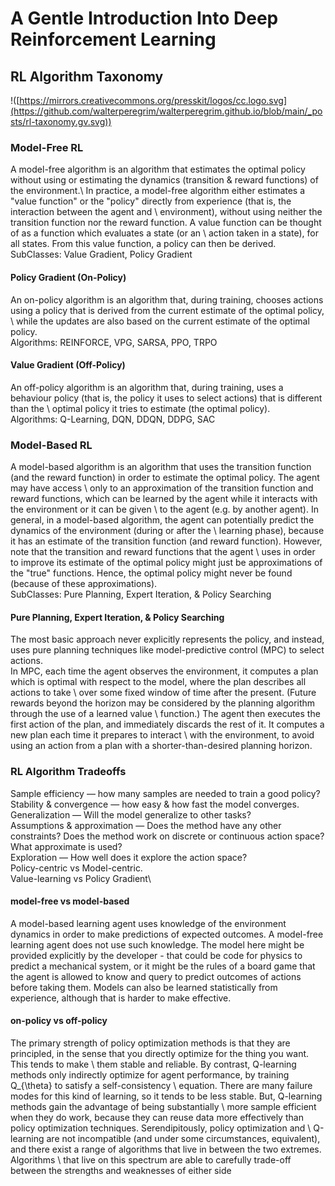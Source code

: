 # A Gentle Introduction Into Deep Reinforcement Learning

## RL Algorithm Taxonomy

!([https://mirrors.creativecommons.org/presskit/logos/cc.logo.svg](https://github.com/walterperegrim/walterperegrim.github.io/blob/main/_posts/rl-taxonomy.gv.svg))

### Model-Free RL
A model-free algorithm is an algorithm that estimates the optimal policy without using or estimating the dynamics (transition & reward functions) of the environment.\ In practice, a model-free algorithm either estimates a "value function" or the "policy" directly from experience (that is, the interaction between the agent and \ environment), without using neither the transition function nor the reward function. A value function can be thought of as a function which evaluates a state (or an \ action taken in a state), for all states. From this value function, a policy can then be derived.\
SubClasses: Value Gradient, Policy Gradient

#### Policy Gradient (On-Policy)
An on-policy algorithm is an algorithm that, during training, chooses actions using a policy that is derived from the current estimate of the optimal policy, \ 
while the updates are also based on the current estimate of the optimal policy.\
Algorithms: REINFORCE, VPG, SARSA, PPO, TRPO

#### Value Gradient (Off-Policy)
An off-policy algorithm is an algorithm that, during training, uses a behaviour policy (that is, the policy it uses to select actions) that is different than the \ optimal policy it tries to estimate (the optimal policy).\
Algorithms: Q-Learning, DQN, DDQN, DDPG, SAC


### Model-Based RL
A model-based algorithm is an algorithm that uses the transition function (and the reward function) in order to estimate the optimal policy. The agent may have access \ only to an approximation of the transition function and reward functions, which can be learned by the agent while it interacts with the environment or it can be given \ to the agent (e.g. by another agent). In general, in a model-based algorithm, the agent can potentially predict the dynamics of the environment (during or after the \ learning phase), because it has an estimate of the transition function (and reward function). However, note that the transition and reward functions that the agent \ uses in order to improve its estimate of the optimal policy might just be approximations of the "true" functions. Hence, the optimal policy might never be found (because of these approximations).\
SubClasses: Pure Planning, Expert Iteration, & Policy Searching

#### Pure Planning, Expert Iteration, & Policy Searching
The most basic approach never explicitly represents the policy, and instead, uses pure planning techniques like model-predictive control (MPC) to select actions.\
In MPC, each time the agent observes the environment, it computes a plan which is optimal with respect to the model, where the plan describes all actions to take \ over some fixed window of time after the present. (Future rewards beyond the horizon may be considered by the planning algorithm through the use of a learned value \ function.) The agent then executes the first action of the plan, and immediately discards the rest of it. It computes a new plan each time it prepares to interact \ with the environment, to avoid using an action from a plan with a shorter-than-desired planning horizon.


### RL Algorithm Tradeoffs
Sample efficiency — how many samples are needed to train a good policy?\
Stability & convergence — how easy & how fast the model converges.\
Generalization — Will the model generalize to other tasks?\
Assumptions & approximation — Does the method have any other constraints? Does the method work on discrete or continuous action space? What approximate is used?\
Exploration — How well does it explore the action space?\
Policy-centric vs Model-centric.\
Value-learning vs Policy Gradient\

#### model-free vs model-based
A model-based learning agent uses knowledge of the environment dynamics in order to make predictions of expected outcomes. A model-free learning agent does not use such knowledge. The model here might be provided explicitly by the developer - that could be code for physics to predict a mechanical system, or it might be the rules of a board game that the agent is allowed to know and query to predict outcomes of actions before taking them. Models can also be learned statistically from experience, although that is harder to make effective.

#### on-policy vs off-policy
The primary strength of policy optimization methods is that they are principled, in the sense that you directly optimize for the thing you want. This tends to make \ them stable and reliable. By contrast, Q-learning methods only indirectly optimize for agent performance, by training Q_{\theta} to satisfy a self-consistency \ equation. There are many failure modes for this kind of learning, so it tends to be less stable. But, Q-learning methods gain the advantage of being substantially \ more sample efficient when they do work, because they can reuse data more effectively than policy optimization techniques. Serendipitously, policy optimization and \ Q-learning are not incompatible (and under some circumstances, equivalent), and there exist a range of algorithms that live in between the two extremes. Algorithms \ that live on this spectrum are able to carefully trade-off between the strengths and weaknesses of either side
